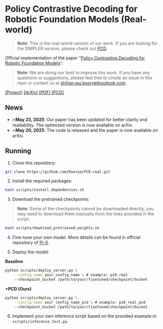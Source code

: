 # Policy Contrastive Decoding for Robotic Foundation Models (Real-world)

> **Note**: This is the real-world version of our work. If you are looking for the SIMPLER version, please check out [PCD](https://github.com/Koorye/PCD).

Official implementation of the paper "[Policy Contrastive Decoding for Robotic Foundation Models](https://arxiv.org/abs/2505.13255)".

> **Note**: We are doing our best to improve this work. If you have any questions or suggestions, please feel free to create an issue in this repo or contact us at shihan.wu.koorye@outlook.com.

[[Project]](https://koorye.github.io/proj/PCD) [[ArXiv]](https://arxiv.org/abs/2505.13255) [[PDF]](https://arxiv.org/pdf/2505.13255) [[PCD]](https://github.com/Koorye/PCD)

## News
- 🔥**May 23, 2025**: Our paper has been updated for better clarity and readability. The optimized version is now available on arXiv.
- 🔥**May 20, 2025**: The code is released and the paper is now available on arXiv.

## Running 

1. Clone this repository:

```bash
git clone https://github.com/Koorye/PCD-real.git
```

2. Install the required packages:

```bash
bash scripts/install_dependencies.sh
```

3. Download the pretrained checkpoints:

> **Note**: Some of the checkpoints cannot be downloaded directly, you may need to download them manually from the links provided in the script.

```bash
bash scripts/download_pretrained_weights.sh
```

4. Fine-tune your own model. More details can be found in official repository of [Pi-0](https://github.com/Physical-Intelligence/openpi).

5. Deploy the model:

**Baseline**

```bash
python scripts/deploy_server.py \
    --config_name your_config_name \ # example: pi0_real
    --checkpoint_bucket /path/to/your/finetuned/checkpoint/bucket
```

**+PCD (Ours)**

```bash
python scripts/deploy_server.py \
    --config_name your_config_name_pcd \ # example: pi0_real_pcd
    --checkpoint_bucket /path/to/your/finetuned/checkpoint/bucket
```

6. Implement your own inference script based on the provided example in `scripts/inference_test.py`.